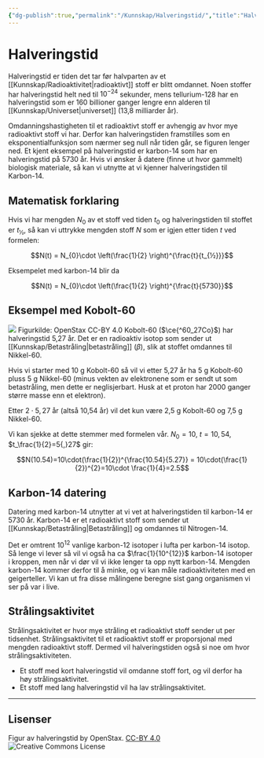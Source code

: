 ```yaml
---
{"dg-publish":true,"permalink":"/Kunnskap/Halveringstid/","title":"Halveringstid","tags":["fysikk","naturfag"]}
---
```



# Halveringstid
Halveringstid er tiden det tar før halvparten av et [[Kunnskap/Radioaktivitet\|radioaktivt]] stoff er blitt omdannet. Noen stoffer har halveringstid helt ned til $10^{-24}$ sekunder, mens tellurium-128 har en halveringstid som er 160 billioner ganger lengre enn alderen til [[Kunnskap/Universet\|universet]] (13,8 milliarder år).

Omdanningshastigheten til et radioaktivt stoff er avhengig av hvor mye radioaktivt stoff vi har. Derfor kan halveringstiden framstilles som en eksponentialfunksjon som nærmer seg null når tiden går, se figuren lenger ned. Et kjent eksempel på halveringstid er karbon-14 som har en halveringstid på 5730 år. Hvis vi ønsker å datere (finne ut hvor gammelt) biologisk materiale, så kan vi utnytte at vi kjenner halveringstiden til Karbon-14.

## Matematisk forklaring
Hvis vi har mengden $N_0$ av et stoff ved tiden $t_0$ og halveringstiden til stoffet er $t_{½}$, så kan vi uttrykke mengden stoff $N$ som er igjen etter tiden $t$ ved formelen:

$$N(t) = N_{0}\cdot \left(\frac{1}{2} \right)^{\frac{t}{t_{½}}}$$ 

Eksempelet med karbon-14 blir da

$$N(t) = N_{0}\cdot \left(\frac{1}{2} \right)^{\frac{t}{5730}}$$

## Eksempel med Kobolt-60
![](https://chem.libretexts.org/@api/deki/files/63554/CNX_Chem_21_03_HalfLife.jpg?revision=1&size=bestfit&width=602&height=367)
Figurkilde: OpenStax CC-BY 4.0
Kobolt-60 ($\ce{^60_27Co}$) har halveringstid 5,27 år. Det er en radioaktiv isotop som sender ut [[Kunnskap/Betastråling\|betastråling]] ($\beta$), slik at stoffet omdannes til Nikkel-60. 

Hvis vi starter med 10 g Kobolt-60 så vil vi etter 5,27 år ha 5 g Kobolt-60 pluss 5 g Nikkel-60 (minus vekten av elektronene som er sendt ut som betastråling, men dette er neglisjerbart. Husk at et proton har 2000 ganger større masse enn et elektron).

Etter $2\cdot 5{,}27$ år (altså 10,54 år) vil det kun være 2,5 g Kobolt-60 og 7,5 g Nikkel-60.

Vi kan sjekke at dette stemmer med formelen vår. $N_0=10$, $t=10{,}54$, $t_\frac{1}{2}=5{,}27$ gir:

$$N(10.54)=10\cdot(\frac{1}{2})^{\frac{10.54}{5.27}} = 10\cdot(\frac{1}{2})^{2}=10\cdot \frac{1}{4}=2.5$$

## Karbon-14 datering
Datering med karbon-14 utnytter at vi vet at halveringstiden til karbon-14 er 5730 år. Karbon-14 er et radioaktivt stoff som sender ut [[Kunnskap/Betastråling\|Betastråling]] og omdannes til Nitrogen-14. 

Det er omtrent $10^{12}$ vanlige karbon-12 isotoper i lufta per karbon-14 isotop. Så lenge vi lever så vil vi også ha ca $\frac{1}{10^{12}}$ karbon-14 isotoper i kroppen, men når vi dør vil vi ikke lenger ta opp nytt karbon-14. Mengden karbon-14 kommer derfor til å minke, og vi kan måle radioaktiviteten med en geigerteller. Vi kan ut fra disse målingene beregne sist gang organismen vi ser på var i live.

## Strålingsaktivitet
Strålingsaktivitet er hvor mye stråling et radioaktivt stoff sender ut per tidsenhet. 
Strålingsaktivitet til et radioaktivt stoff er proporsjonal med mengden radioaktivt stoff. Dermed vil halveringstiden også si noe om hvor strålingsaktiviteten. 
- Et stoff med kort halveringstid vil omdanne stoff fort, og vil derfor ha høy strålingsaktivitet. 
- Et stoff med lang halveringstid vil ha lav strålingsaktivitet. 

---

## Lisenser
Figur av halveringstid by OpenStax. [CC-BY 4.0](https://creativecommons.org/licenses/by/4.0/) 
![Creative Commons License](https://i.creativecommons.org/l/by/4.0/80x15.png)
